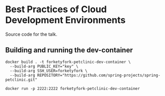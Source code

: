 # Best Practices of Cloud Development Environments

Source code for the talk.

## Building and running the dev-container

```shell
docker build . -t forketyfork-petclinic-dev-container \
  --build-arg PUBLIC_KEY="key" \
  --build-arg SSH_USER=forketyfork \
  --build-arg REPOSITORY="https://github.com/spring-projects/spring-petclinic.git"

docker run -p 2222:2222 forketyfork-petclinic-dev-container
```
